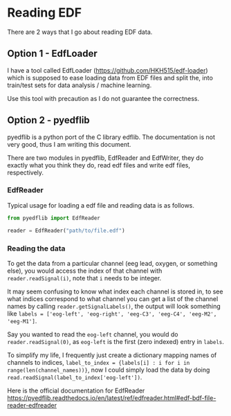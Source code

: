 # Reading EDF
There are 2 ways that I go about reading EDF data.
## Option 1 - EdfLoader
I have a tool called EdfLoader (https://github.com/HKH515/edf-loader) which is supposed to ease loading data from EDF files and split the, into train/test sets for data analysis / machine learning.

Use this tool with precaution as I do not guarantee the correctness.
## Option 2 - pyedflib
pyedflib is a python port of the C library edflib.
The documentation is not very good, thus I am writing this document.


There are two modules in pyedflib, EdfReader and EdfWriter, they do exactly what you think they do, read edf files and write edf files, respectively.
### EdfReader

Typical usage for loading a edf file and reading data is as follows.
```python
from pyedflib import EdfReader

reader = EdfReader("path/to/file.edf")
```
### Reading the data
To get the data from a particular channel (eeg lead, oxygen, or something else), you would access the index of that channel with `reader.readSignal(i)`, note that `i` needs to be integer.

It may seem confusing to know what index each channel is stored in, to see what indices correspond to what channel you can get a list of the channel names by calling `reader.getSignalLabels()`, the output will look something like `labels = ['eog-left', 'eog-right', 'eeg-C3', 'eeg-C4', 'eeg-M2', 'eeg-M1']`.

Say you wanted to read the `eog-left` channel, you would do `reader.readSignal(0)`, as `eog-left` is the first (zero indexed) entry in `labels`.

To simplify my life, I frequently just create a dictionary mapping names of channels to indices, `label_to_index = {labels[i] : i for i in range(len(channel_names))}`, now I could simply load the data by doing `read.readSignal(label_to_index['eog-left'])`.


Here is the official documentation for EdfReader
https://pyedflib.readthedocs.io/en/latest/ref/edfreader.html#edf-bdf-file-reader-edfreader